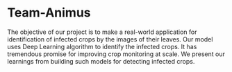 # Team-Animus
The objective of our project is to make a real-world application for identification of infected crops by the images of their leaves. Our model uses Deep Learning algorithm to identify the infected crops. It has tremendous promise for improving crop monitoring at scale. We present our learnings from building such models for detecting infected crops.
